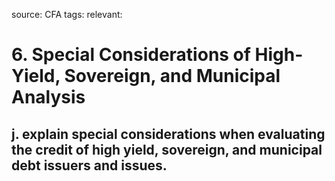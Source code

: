 source: CFA
tags: 
relevant: 

# 6. Special Considerations of High-Yield, Sovereign, and Municipal Analysis

## j. explain special considerations when evaluating the credit of high yield, sovereign, and municipal debt issuers and issues.

